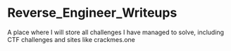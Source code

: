 # Reverse_Engineer_Writeups
A place where I will store all challenges I have managed to solve, including CTF challenges and sites like crackmes.one
